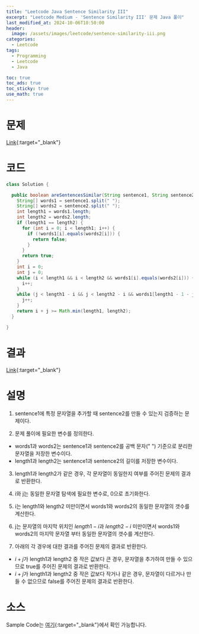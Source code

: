 ```yaml
---
title: "Leetcode Java Sentence Similarity III"
excerpt: "Leetcode Medium - 'Sentence Similarity III' 문제 Java 풀이"
last_modified_at: 2024-10-06T10:50:00
header:
  image: /assets/images/leetcode/sentence-similarity-iii.png
categories:
  - Leetcode
tags:
  - Programming
  - Leetcode
  - Java

toc: true
toc_ads: true
toc_sticky: true
use_math: true
---
```

# 문제
[Link](https://leetcode.com/problems/sentence-similarity-iii/){:target="_blank"}

# 코드
```java
class Solution {

  public boolean areSentencesSimilar(String sentence1, String sentence2) {
    String[] words1 = sentence1.split(" ");
    String[] words2 = sentence2.split(" ");
    int length1 = words1.length;
    int length2 = words2.length;
    if (length1 == length2) {
      for (int i = 0; i < length1; i++) {
        if (!words1[i].equals(words2[i])) {
          return false;
        }
      }
      return true;
    }
    int i = 0;
    int j = 0;
    while (i < length1 && i < length2 && words1[i].equals(words2[i])) {
      i++;
    }
    while (j < length1 - i && j < length2 - i && words1[length1 - 1 - j].equals(words2[length2 - 1 - j])) {
      j++;
    }
    return i + j >= Math.min(length1, length2);
  }

}
```

# 결과
[Link](https://leetcode.com/problems/sentence-similarity-iii/submissions/1413139314/){:target="_blank"}

# 설명
1. sentence1에 특정 문자열을 추가할 때 sentence2를 만들 수 있는지 검증하는 문제이다.

2. 문제 풀이에 필요한 변수를 정의한다.
- words1과 words2는 sentence1과 sentence2를 공백 문자(" ") 기준으로 분리한 문자열을 저장한 변수이다.
- length1과 length2는 sentence1과 sentence2의 길이를 저장한 변수이다.

3. length1과 length2가 같은 경우, 각 문자열이 동일한지 여부를 주어진 문제의 결과로 반환한다.

4. i와 j는 동일한 문자열 탐색에 필요한 변수로, 0으로 초기화한다.

5. i는 length1와 length2 미만이면서 words1와 words2의 동일한 문자열의 갯수를 계산한다.

6. j는 문자열의 마지막 위치인 $length1 - i$과 $length2 - i$ 미만이면서 words1와 words2의 마지막 문자열 부터 동일한 문자열의 갯수를 계산한다.

7. 아래의 각 경우에 대한 결과를 주어진 문제의 결과로 반환한다.
- $i + j$가 length1과 length2 중 작은 값보다 큰 경우, 문자열을 추가하여 만들 수 있으므로 true를 주어진 문제의 결과로 반환한다.
- $i + j$가 length1과 length2 중 작은 값보다 작거나 같은 경우, 문자열이 다르거나 만들 수 없으므로 false를 주어진 문제의 결과로 반환한다.

# 소스
Sample Code는 [여기](https://github.com/GracefulSoul/leetcode/blob/master/src/main/java/gracefulsoul/problems/SentenceSimilarityIII.java){:target="_blank"}에서 확인 가능합니다.